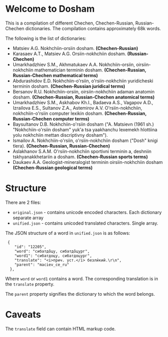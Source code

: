 # Welcome to Dosham

This is a compilation of different Chechen, Chechen-Russian, Russian-Chechen dictionaries. The compilation contains approximately 68k words. 

The following is the list of dictionaries: 

- Matsiev A.G. Nokhchiin-orsiin dosham. **(Chechen-Russian)**
- Karasaev A.T., Matsiev A.G. Orsiin-nokhchiin dosham. **(Russian-Chechen)**
- Umarkhadzhiev S.M., Akhmatukaev A.A. Nokhchiin-orsiin, oirsiin-nokhchiin mathematician terminin dosham. **(Chechen-Russian, Russian-Chechen mathematical terms)**
- Abdurashidov E.D. Nokhchiin-o'rsiin, o'rsiin-nokhchiin yuridicheski terminin dosham. **(Chechen-Russian juridical terms)**
- Bersanov R.U. Nokhchiin-orsiin, oirsiin-nokhchiin adaman anatomin dosham. **(Chechen-Russian, Russian-Chechen anatomical terms)**
- Umarkhadzhiev S.M., Askhabov Kh.I., Badaeva A.S., Vagapov A.D., Izrailova E.S., Sultanov Z.A., Astemirov A.V. O'rsiin-nokhchiin, nokhchiin-o'rsiin computer lexikin dosham. **(Chechen-Russian, Russian-Chechen computer terms)**
- Baysultanov D.B. Nokhchiin-o'rsiin dosham ("A. Matsievn (1961 sh.) "Nokhchiin-o'rsiin dosham" yuk'a tsa yaakhanchu lexemekh hӀottiina yolu nokhchiin mettan discriptivny dosham").
- Ismailov A. Nokhchiin-o'rsiin, o'rsiin-nokhchiin dosham ("Dosh" knigi tӏera). **(Chechen-Russian, Russian-Chechen)**
- Aslakhanov S.A.M. O'rsiin-nokhchiin sportivni terminin a, deshniin tskhyanakkhetariin a dosham. **(Chechen-Russian sports terms)**
- Daukaev A.A. Geologist-mineralogist terminin oirsiin-nokhchiin dosham **(Chechen-Russian geological terms)**

# Structure

There are 2 files: 
- `original.json` - contains unicode encoded characters. Each dictionary separate array
- `unified.json` - contains unicoded translated characters. Single array. 


The JSON structure of a word in `unified.json` is as follows: 

```
 {
    "id": "12205",
    "word": "сибатдо̃цу, сибатдо̃цург",
    "word1": "сибатдоцу, сибатдоцург",
    "translate": "<i>прич. уст.</i> безли́кий.\r\n",
    "parent": "maciev_ce_ru"
  },
```

Where `word` or `word1` contains a word. The corresponding translation is in the `translate` property.

The `parent` property signifies the dictionary to which the word belongs. 

# Caveats

The `translate` field can contain HTML markup code. 